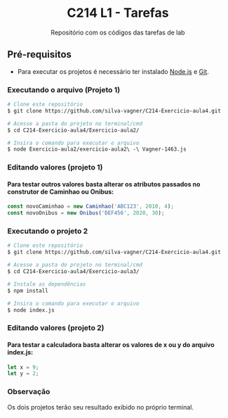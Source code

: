 <h1 align="center">C214 L1 - Tarefas</h1>

<p align="center"> Repositório com os códigos das tarefas de lab </p>


## Pré-requisitos

 - Para executar os projetos é necessário ter instalado [Node.js](https://nodejs.org/en/) e [Git](https://git-scm.com).


### Executando o arquivo (Projeto 1)

```bash
# Clone este repositório
$ git clone https://github.com/silva-vagner/C214-Exercicio-aula4.git

# Acesse a pasta do projeto no terminal/cmd
$ cd C214-Exercicio-aula4/Exercicio-aula2/

# Insira o comando para executar o arquivo
$ node Exercicio-aula2/exercicio-aula2\ -\ Vagner-1463.js 
```
### Editando valores (projeto 1)
#### Para testar outros valores basta alterar os atributos passados no construtor de Caminhao ou Onibus:
```javascript
const novoCaminhao = new Caminhao('ABC123', 2010, 4);
const novoOnibus = new Onibus('DEF456', 2020, 30);
```


### Executando o projeto 2
```bash
# Clone este repositório
$ git clone https://github.com/silva-vagner/C214-Exercicio-aula4.git

# Acesse a pasta do projeto no terminal/cmd
$ cd C214-Exercicio-aula4/Exercicio-aula3/

# Instale as dependências
$ npm install

# Insira o comando para executar o arquivo
$ node index.js 
```

### Editando valores (projeto 2)
#### Para testar a calculadora basta alterar os valores de x ou y do arquivo index.js:
```javascript
let x = 9;
let y = 2;
```

### Observação
<p> Os dois projetos terão seu resultado exibido no próprio terminal.</p>

